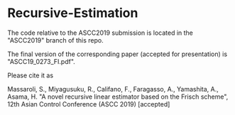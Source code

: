 # Recursive-Estimation

The code relative to the ASCC2019 submission is located in the "ASCC2019" branch of this repo.

The final version of the corresponding paper (accepted for presentation) is "ASCC19_0273_FI.pdf".

Please cite it as

Massaroli, S., Miyagusuku, R., Califano, F., Faragasso, A., Yamashita, A., Asama, H. "A novel recursive linear estimator based on the Frisch scheme", 12th Asian Control Conference (ASCC 2019) [accepted] 
